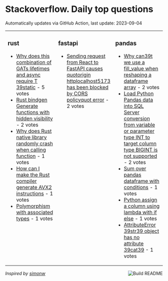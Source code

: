 # Stackoverflow. Daily top questions 

Automatically updates via GitHub Action, last update: <!-- date starts -->2023-09-04<!-- date ends -->


<table><tr><td valign="top" width="33%">

### rust
<!-- rust starts -->
* [Why does this combination of GATs lifetimes and async require T 39static](https://stackoverflow.com/questions/77034609/why-does-this-combination-of-gats-lifetimes-and-async-require-t-static) - 5 votes
* [Rust bindgen Generate functions with hidden visibility](https://stackoverflow.com/questions/77032111/rust-bindgen-generate-functions-with-hidden-visibility) - 2 votes
* [Why does Rust native library randomly crash when calling function](https://stackoverflow.com/questions/77034733/why-does-rust-native-library-randomly-crash-when-calling-function) - 1 votes
* [How can I make the Rust compiler generate AVX2 instructions](https://stackoverflow.com/questions/77032232/how-can-i-make-the-rust-compiler-generate-avx2-instructions) - 1 votes
* [Polymorphism with associated types](https://stackoverflow.com/questions/77040115/polymorphism-with-associated-types) - 1 votes
<!-- rust ends -->
</td><td valign="top" width="34%">


### fastapi
<!-- fastapi starts -->
* [Sending request from React to FastAPI causes quotorigin httplocalhost5173 has been blocked by CORS policyquot error](https://stackoverflow.com/questions/77031847/sending-request-from-react-to-fastapi-causes-origin-http-localhost5173-has-b) - 2 votes
<!-- fastapi ends -->
</td><td valign="top" width="34%">


### pandas
<!-- pandas starts -->
* [Why can39t we use a fill_value when reshaping a dataframe array](https://stackoverflow.com/questions/77033528/why-cant-we-use-a-fill-value-when-reshaping-a-dataframe-array) - 2 votes
* [Load Python Pandas data into SQL Server conversion from variable or parameter type INT to target column type BIGINT is not supported](https://stackoverflow.com/questions/77034723/load-python-pandas-data-into-sql-server-conversion-from-variable-or-parameter-t) - 2 votes
* [Sum over pandas dataframe with conditions](https://stackoverflow.com/questions/77035643/sum-over-pandas-dataframe-with-conditions) - 1 votes
* [Python  assign a column using lambda with if else](https://stackoverflow.com/questions/77030534/python-assign-a-column-using-lambda-with-if-else) - 1 votes
* [AttributeError 39str39 object has no attribute 39cat39](https://stackoverflow.com/questions/77035204/attributeerror-str-object-has-no-attribute-cat) - 1 votes
<!-- pandas ends -->
</td></tr></table>

<a href="https://github.com/hp0404/hp0404/actions"><img src="https://github.com/hp0404/hp0404/workflows/Build%20README/badge.svg" align="right" alt="Build README"></a> <p>*Inspired by  [simonw](https://github.com/simonw/simonw)*</p>
